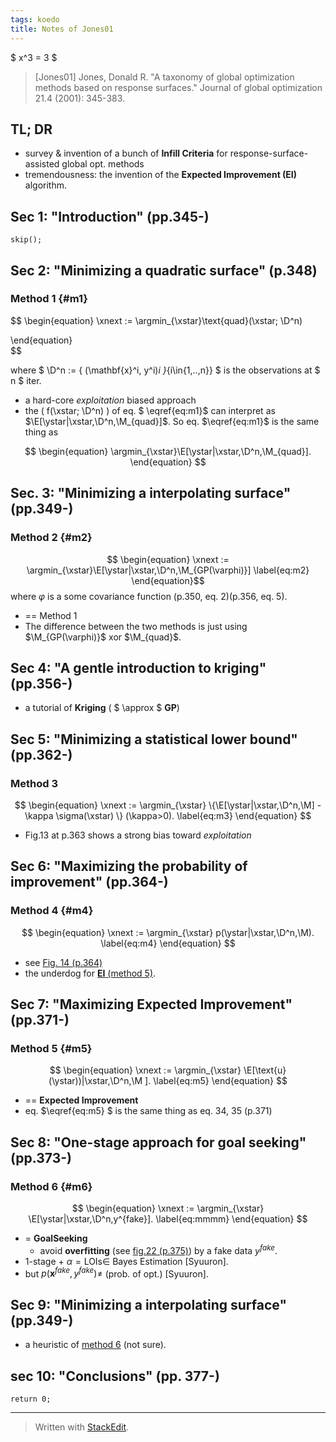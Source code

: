 ```yaml
---
tags: koedo
title: Notes of Jones01
---
```


$ x^3 = 3 $

> [Jones01]  Jones, Donald R. "A taxonomy of global optimization methods based on response surfaces." Journal of global optimization 21.4 (2001): 345-383.

TL; DR
------------

- survey & invention of a bunch of **Infill Criteria** for response-surface-assisted global opt. methods
- tremendousness: the invention of the **Expected Improvement (EI)** algorithm.

$$
\newcommand{\argmin}{\mathop{\mathrm{arg\,min}}}
\newcommand{\argmax}{\mathop{\mathrm{arg\,max}}}
\newcommand{\xstar}{\mathop{\mathbf{x}^{\ast}}}
\newcommand{\ystar}{\mathop{y^{\ast}}\nolimits}
\newcommand{\xnext}{\mathop{\mathbf{x}^{n+1}}}
\newcommand{\E}{\mathop{\Bbb{E}}\nolimits}
\newcommand{\D}{\mathop{\mathcal{D}}\nolimits}
\newcommand{\M}{\mathop{\mathcal{M}}\nolimits}
$$

Sec 1: "Introduction" (pp.345-)
--------------
`skip();`


Sec 2: "Minimizing a quadratic surface" (p.348)
--------------

### Method 1 {#m1}

$$
\begin{equation}
 \xnext := \argmin_{\xstar}\text{quad}(\xstar; \D^n)
 <!-- \label{eq:m1} -->
\end{equation}  
$$

where $ \D^n := \{ (\mathbf{x}^i, y^i)_i \}_{i\in\{1,..,n\}} $ is the observations at $ n $ iter.

- a hard-core *exploitation* biased approach
- the \( f(\xstar; \D^n) \) of eq. $ \eqref{eq:m1}$ can interpret as $\E[\ystar|\xstar,\D^n,\M_{quad}]$. So eq. $\eqref{eq:m1}$ is the same thing as

$$ \begin{equation}
   \argmin_{\xstar}\E[\ystar|\xstar,\D^n,\M_{quad}].
\end{equation} $$


Sec. 3: "Minimizing a interpolating surface" (pp.349-)
--------------

### Method 2 {#m2}
$$ \begin{equation}
\xnext := \argmin_{\xstar}\E[\ystar|\xstar,\D^n,\M_{GP(\varphi)}]
\label{eq:m2}
\end{equation}$$
where $\varphi$ is a some covariance function (p.350, eq. 2)(p.356, eq. 5).

- == Method 1
- The difference between the two methods is just using $\M_{GP(\varphi)}$ xor $\M_{quad}$.

Sec 4: "A gentle introduction to kriging" (pp.356-)
------------
- a tutorial of **Kriging** ( $ \approx $ **GP**)

Sec 5: "Minimizing a statistical lower bound" (pp.362-)
---------------
### Method 3
$$ \begin{equation}
\xnext := \argmin_{\xstar} \{\E[\ystar|\xstar,\D^n,\M] - \kappa \sigma(\xstar) \} (\kappa>0).
\label{eq:m3}
\end{equation}  $$

- Fig.13 at p.363 shows a strong bias toward *exploitation*

Sec 6: "Maximizing the probability of improvement" (pp.364-)
-----------------

### Method 4 {#m4}
$$ \begin{equation}
\xnext := \argmin_{\xstar} p(\ystar|\xstar,\D^n,\M).
\label{eq:m4}
\end{equation}  $$

- see [Fig. 14 (p.364)](https://cdn.pbrd.co/images/GQDU0gA.png)
- the underdog for [**EI** (method 5)](#m5).


Sec 7: "Maximizing Expected Improvement" (pp.371-)
----------------------------

### Method 5 {#m5}

$$ \begin{equation}
\xnext := \argmin_{\xstar} \E[\text{u}(\ystar))|\xstar,\D^n,\M ].
\label{eq:m5}
\end{equation}  $$

-  == **Expected Improvement**
- eq. $\eqref{eq:m5} $ is the same thing as eq. 34, 35 (p.371)

Sec 8: "One-stage approach for goal seeking" (pp.373-)
---------------------------

### Method 6 {#m6}

$$ \begin{equation}
\xnext := \argmin_{\xstar} \E[\ystar|\xstar,\D^n,y^{fake}].
\label{eq:mmmm}
\end{equation}  $$

- = **GoalSeeking**
	- avoid **overfitting** (see [fig.22 (p.375)](https://cdn.pbrd.co/images/GQ6tLnY.png)) by a fake data $y^{fake}$.
- 1-stage + $\alpha = \mathrm{LOIs}\in$ Bayes Estimation [Syuuron].
- but $p(\mathbf{x}^{fake},y^{fake}) \neq$ (prob. of opt.) [Syuuron].


Sec 9: "Minimizing a interpolating surface" (pp.349-)
-----------------------------

- a heuristic of [method 6](#m6) (not sure).

sec 10: "Conclusions" (pp. 377-)
-----------------------------
    return 0;


--------------
> Written with [StackEdit](https://stackedit.io/).
